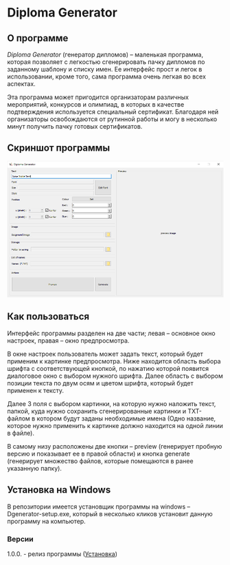 # Diploma Generator #

## О программе ##

_Diploma Generator_ (генератор дипломов) – маленькая программа, которая позволяет с легкостью сгенерировать пачку дипломов по заданному шаблону и списку имен. Ее интерфейс прост и легок в использовании, кроме того, сама программа очень легкая во всех аспектах.

Эта программа может пригодится организаторам различных мероприятий, конкурсов и олимпиад, в которых в качестве подтверждения используется специальный сертификат. Благодаря ней организаторы освобождаются от рутинной работы и могу в несколько минут получить пачку готовых сертификатов. 

## Скриншот программы ##

![](res/screenshot.PNG)

## Как пользоваться ##

Интерфейс программы разделен на две части; левая – основное окно настроек, правая – окно предпросмотра. 

В окне настроек пользователь может задать текст, который будет применим к картинке предпросмотра. Ниже находится область выбора шрифта с соответствующей кнопкой, по нажатию которой появится диалоговое окно с выбором нужного шрифта. Далее область с выбором позиции текста по двум осям и цветом шрифта, который будет применен к тексту.

Далее 3 поля с выбором картинки, на которую нужно наложить текст, папкой, куда нужно сохранить сгенерированные картинки и TXT-файлом в котором будут заданы необходимые имена (Одно название, которое нужно применить к картинке должно находится на одной линии в файле). 

В самому низу расположены две кнопки – preview (генерирует пробную версию и показывает ее в правой области) и кнопка generate (генерирует множество файлов, которые помещаются в ранее указанную папку).

## Установка на Windows ##

В репозитории имеется установщик программы на windows – Dgenerator-setup.exe, который в несколько кликов установит данную программу на компьютер.

### Версии ###

1.0.0. - релиз программы ([Установка](/Dgenerator-setup.exe))
